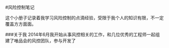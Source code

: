 #风险控制笔记

这个小册子记录着我学习风险控制的点滴经验，受限于我个人的知识有限，不一定覆盖方方面面。

###关于我
2014年6月我开始从事风控相关的工作，和几位优秀的工程师一起组建了唯品会的风控团队，参与开发了